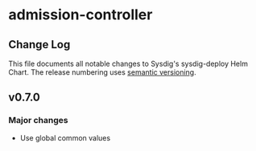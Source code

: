 # admission-controller

## Change Log

This file documents all notable changes to Sysdig's sysdig-deploy Helm Chart. The release numbering uses [semantic versioning](http://semver.org).

## v0.7.0

### Major changes

* Use global common values
